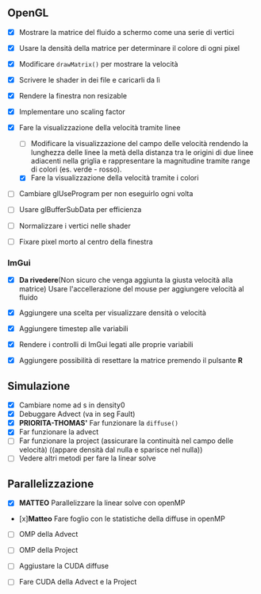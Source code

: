 
## OpenGL

- [x] Mostrare la matrice del fluido a schermo come una serie di vertici
- [x] Usare la densità della matrice per determinare il colore di ogni pixel
- [x] Modificare `drawMatrix()` per mostrare la velocità
- [x] Scrivere le shader in dei file e caricarli da lì 
- [x] Rendere la finestra non resizable
- [x] Implementare uno scaling factor
- [x] Fare la visualizzazione della velocità tramite linee
    - [ ] Modificare la visualizzazione del campo delle velocità rendendo la lunghezza delle linee la metà della distanza tra le origini di due linee adiacenti nella griglia e rappresentare la magnitudine tramite range di colori (es. verde - rosso).
    - [x] Fare la visualizzazione della velocità tramite i colori
- [ ] Cambiare glUseProgram per non eseguirlo ogni volta
- [ ] Usare glBufferSubData per efficienza
- [ ] Normalizzare i vertici nelle shader
- [ ] Fixare pixel morto al centro della finestra


### ImGui
- [x] **Da rivedere**(Non sicuro che venga aggiunta la giusta velocità alla matrice) Usare l'accellerazione del mouse per aggiungere velocità al fluido
- [x] Aggiungere una scelta per visualizzare densità o velocità
- [x] Aggiungere timestep alle variabili
- [x] Rendere i controlli di ImGui legati alle proprie variabili
- [x] Aggiungere possibilità di resettare la matrice premendo il pulsante **R**



## Simulazione
- [x] Cambiare nome ad s in density0
- [x] Debuggare Advect (va in seg Fault)
- [x] **PRIORITA-THOMAS'** Far funzionare la `diffuse()`
- [x] Far funzionare la advect
- [ ] Far funzionare la project (assicurare la continuità nel campo delle velocità) ((appare densità dal nulla e sparisce nel nulla))
- [ ] Vedere altri metodi per fare la linear solve

## Parallelizzazione
- [x] **MATTEO** Parallelizzare la linear solve con openMP
- [x]**Matteo** Fare foglio con le statistiche della diffuse in openMP
- [ ] OMP della Advect
- [ ] OMP della Project
- [ ] Aggiustare la CUDA diffuse
- [ ] Fare CUDA della Advect e la Project


